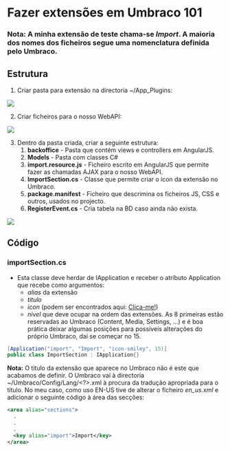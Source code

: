 # Fazer extensões em Umbraco 101

### Nota: A minha extensão de teste chama-se _Import_. A maioria dos nomes dos ficheiros segue uma nomenclatura definida pelo Umbraco.

## Estrutura

1. Criar pasta para extensão na directoria ~/App_Plugins: 

![](https://snag.gy/6F9W7J.jpg)

2. Criar ficheiros para o nosso WebAPI:

![](https://snag.gy/lqrSLJ.jpg)

3. Dentro da pasta criada, criar a seguinte estrutura:
   1. **backoffice** - Pasta que contém views e controllers em AngularJS.
   1. **Models** - Pasta com classes C#
   1. **import.resource.js** - Ficheiro escrito em AngularJS que permite fazer as chamadas AJAX para o nosso WebAPI.
   1. **ImportSection.cs** - Classe que permite criar o icon da extensão no Umbraco.
   1. **package.manifest** - Ficheiro que descrimina os ficheiros JS, CSS e outros, usados no projecto.
   1. **RegisterEvent.cs** - Cria tabela na BD caso ainda não exista.
   
![](https://snag.gy/Vj7YdL.jpg)

## Código

### importSection.cs
* Esta classe deve herdar de IApplication e receber o atributo Application que recebe como argumentos:
   * _alias_ da extensão
   * _titulo_
   * _icon_ (podem ser encontrados aqui: [Clica-me!](https://nicbell.github.io/ucreate/icons.html))
   * _nivel_ que deve ocupar na ordem das extensões. As 8 primeiras estão reservadas ao Umbraco (Content, Media, Settings, ...) e é boa prática deixar algumas posições para possíveis alterações do próprio Umbraco, daí se começar no 15.
```c#
[Application("import", "Import", "icon-smiley", 15)]
public class ImportSection : IApplication{}
```
**Nota:** O titulo da extensão que aparece no Umbraco não é este que acabamos de definir. O Umbraco vai à directoria ~/Umbraco/Config/Lang/<?>.xml à procura da tradução apropriada para o título. No meu caso, como uso EN-US tive de alterar o ficheiro _en_us.xml_ e adicionar o seguinte código à área das secções:
```xml
<area alias="sections">
  .
  .
  .
  <key alias="import">Import</key>
</area>
```

